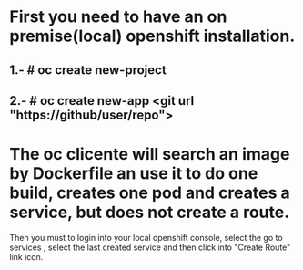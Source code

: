 # First you need to have an on premise(local) openshift installation.

## 1.- # oc create new-project <projectname>

## 2.- # oc create new-app <git url "https://github/user/repo">
 

 # The oc clicente will search an image by Dockerfile an use it to do one build, creates one pod and creates a service, but does not create a route.

Then you must to login into your local openshift console, select the <projectname> go to services , select the last created service and then click into "Create Route" link icon.
 
 
